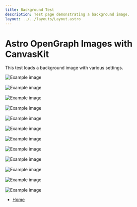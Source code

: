 ```yaml
---
title: Background Test
description: Test page demonstrating a background image.
layout: ../../layouts/Layout.astro
---
```


# Astro OpenGraph Images with CanvasKit

This test loads a background image with various settings.

<div class="grid">
  <img alt="Example image" src="/background-test/default.png">
  <img alt="Example image" src="/background-test/cover.png">
  <img alt="Example image" src="/background-test/fill.png">
  <img alt="Example image" src="/background-test/contain.png">
  <img alt="Example image" src="/background-test/logo-default.png">
  <img alt="Example image" src="/background-test/logo-cover.png">
  <img alt="Example image" src="/background-test/logo-fill.png">
  <img alt="Example image" src="/background-test/logo-contain.png">
  <img alt="Example image" src="/background-test/logo-start.png">
  <img alt="Example image" src="/background-test/logo-end.png">
  <img alt="Example image" src="/background-test/logo-center-end.png">
  <img alt="Example image" src="/background-test/logo-end-center.png">
</div>

- [Home](/)

<style>
  .grid {
    display: grid;
    gap: 1rem;
    grid-template-columns: repeat(auto-fit, minmax(min(100%, 18rem), 1fr))
  }
  img {
    max-width: 100%;
    height: auto;
  }
</style>
